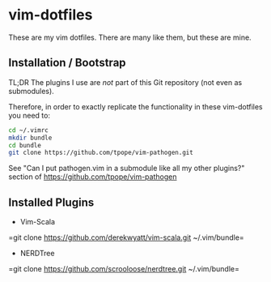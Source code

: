 # vim-dotfiles

These are my vim dotfiles.  There are many like
them, but these are mine.

## Installation / Bootstrap

TL;DR The plugins I use are *not* part of this Git repository
(not even as submodules).

Therefore, in order to exactly replicate the functionality
in these vim-dotfiles you need to:

```bash
cd ~/.vimrc
mkdir bundle
cd bundle
git clone https://github.com/tpope/vim-pathogen.git
```

See "Can I put pathogen.vim in a submodule like all my other plugins?" section
of https://github.com/tpope/vim-pathogen

## Installed Plugins

* Vim-Scala

=git clone https://github.com/derekwyatt/vim-scala.git ~/.vim/bundle=

* NERDTree

=git clone https://github.com/scrooloose/nerdtree.git ~/.vim/bundle=
